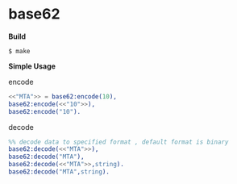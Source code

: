 # base62


**Build**

```
$ make
```

**Simple Usage**

encode
``` erlang
<<"MTA">> = base62:encode(10),
base62:encode(<<"10">>),
base62:encode("10").
```
decode
``` erlang
%% decode data to specified format , default format is binary
base62:decode(<<"MTA">>),
base62:decode("MTA"),
base62:decode(<<"MTA">>,string).
base62:decode("MTA",string).
```
